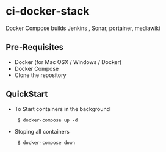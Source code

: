 # ci-docker-stack
Docker Compose builds Jenkins , Sonar, portainer, mediawiki

Pre-Requisites
-------------
- Docker (for Mac OSX / Windows / Docker)
- Docker Compose
- Clone the repository

QuickStart
-----------
- To Start containers in the background

	`` 
	$ docker-compose up -d
	``
- Stoping all containers

	`` 
	$ docker-compose down
	``
	
